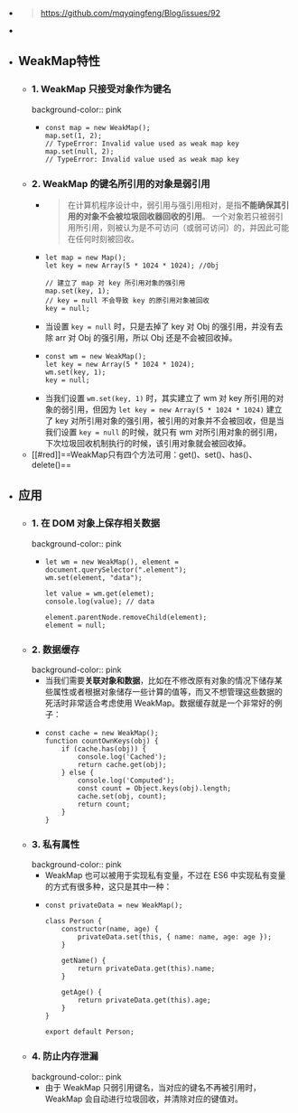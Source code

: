 - > https://github.com/mqyqingfeng/Blog/issues/92
-
- ## WeakMap特性
	- ### 1. WeakMap 只接受**对象**作为键名
	  background-color:: pink
		- ```
		  const map = new WeakMap();
		  map.set(1, 2);
		  // TypeError: Invalid value used as weak map key
		  map.set(null, 2);
		  // TypeError: Invalid value used as weak map key
		  ```
	- ### 2. WeakMap 的键名所引用的对象是弱引用
		- > 在计算机程序设计中，弱引用与强引用相对，是指**不能确保其引用的对象不会被垃圾回收器回收的引用**。 一个对象若只被弱引用所引用，则被认为是不可访问（或弱可访问）的，并因此可能在任何时刻被回收。
		- ```
		  let map = new Map();
		  let key = new Array(5 * 1024 * 1024); //Obj
		  
		  // 建立了 map 对 key 所引用对象的强引用
		  map.set(key, 1);
		  // key = null 不会导致 key 的原引用对象被回收
		  key = null;
		  ```
		- 当设置 `key = null` 时，只是去掉了 key 对 Obj 的强引用，并没有去除 arr 对 Obj 的强引用，所以 Obj 还是不会被回收掉。
		- ```
		  const wm = new WeakMap();
		  let key = new Array(5 * 1024 * 1024);
		  wm.set(key, 1);
		  key = null;
		  ```
		- 当我们设置 `wm.set(key, 1)` 时，其实建立了 wm 对 key 所引用的对象的弱引用，但因为 `let key = new Array(5 * 1024 * 1024)` 建立了 key 对所引用对象的强引用，被引用的对象并不会被回收，但是当我们设置 `key = null` 的时候，就只有 wm 对所引用对象的弱引用，下次垃圾回收机制执行的时候，该引用对象就会被回收掉。
	- [[#red]]==WeakMap只有四个方法可用：get()、set()、has()、delete()==
- ## 应用
	- ### 1. 在 DOM 对象上保存相关数据
	  background-color:: pink
		- ```
		  let wm = new WeakMap(), element = document.querySelector(".element");
		  wm.set(element, "data");
		  
		  let value = wm.get(elemet);
		  console.log(value); // data
		  
		  element.parentNode.removeChild(element);
		  element = null;
		  ```
	- ### 2. 数据缓存
	  background-color:: pink
		- 当我们需要**关联对象和数据**，比如在不修改原有对象的情况下储存某些属性或者根据对象储存一些计算的值等，而又不想管理这些数据的死活时非常适合考虑使用 WeakMap。数据缓存就是一个非常好的例子：
		- ```
		  const cache = new WeakMap();
		  function countOwnKeys(obj) {
		      if (cache.has(obj)) {
		          console.log('Cached');
		          return cache.get(obj);
		      } else {
		          console.log('Computed');
		          const count = Object.keys(obj).length;
		          cache.set(obj, count);
		          return count;
		      }
		  }
		  ```
	- ### 3. 私有属性
	  background-color:: pink
		- WeakMap 也可以被用于实现私有变量，不过在 ES6 中实现私有变量的方式有很多种，这只是其中一种：
		- ```
		  const privateData = new WeakMap();
		  
		  class Person {
		      constructor(name, age) {
		          privateData.set(this, { name: name, age: age });
		      }
		  
		      getName() {
		          return privateData.get(this).name;
		      }
		  
		      getAge() {
		          return privateData.get(this).age;
		      }
		  }
		  
		  export default Person;
		  ```
	- ### 4. 防止内存泄漏
	  background-color:: pink
		- 由于 WeakMap 只弱引用键名，当对应的键名不再被引用时，WeakMap 会自动进行垃圾回收，并清除对应的键值对。